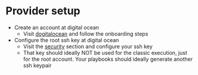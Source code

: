 # Provider setup

* Create an account at digital ocean
  * Visit [dogitalocean](https://www.digitalocean.com) and follow the onboarding steps
* Configure the root ssh key at digital ocean
  * Visit the [security](https://cloud.digitalocean.com/account/security) section and configure your ssh key
  * That key should ideally NOT be used for the classic execution, just for the root account. Your playbooks should ideally generate another ssh keypair